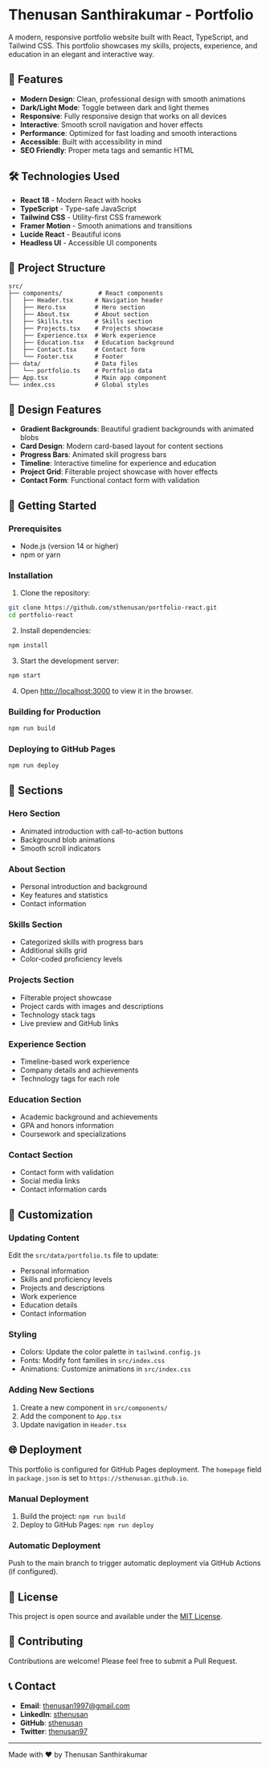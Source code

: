 # Thenusan Santhirakumar - Portfolio

A modern, responsive portfolio website built with React, TypeScript, and Tailwind CSS. This portfolio showcases my skills, projects, experience, and education in an elegant and interactive way.

## 🚀 Features

- **Modern Design**: Clean, professional design with smooth animations
- **Dark/Light Mode**: Toggle between dark and light themes
- **Responsive**: Fully responsive design that works on all devices
- **Interactive**: Smooth scroll navigation and hover effects
- **Performance**: Optimized for fast loading and smooth interactions
- **Accessible**: Built with accessibility in mind
- **SEO Friendly**: Proper meta tags and semantic HTML

## 🛠️ Technologies Used

- **React 18** - Modern React with hooks
- **TypeScript** - Type-safe JavaScript
- **Tailwind CSS** - Utility-first CSS framework
- **Framer Motion** - Smooth animations and transitions
- **Lucide React** - Beautiful icons
- **Headless UI** - Accessible UI components

## 📁 Project Structure

```
src/
├── components/          # React components
│   ├── Header.tsx      # Navigation header
│   ├── Hero.tsx        # Hero section
│   ├── About.tsx       # About section
│   ├── Skills.tsx      # Skills section
│   ├── Projects.tsx    # Projects showcase
│   ├── Experience.tsx  # Work experience
│   ├── Education.tsx   # Education background
│   ├── Contact.tsx     # Contact form
│   └── Footer.tsx      # Footer
├── data/               # Data files
│   └── portfolio.ts    # Portfolio data
├── App.tsx             # Main app component
└── index.css           # Global styles
```

## 🎨 Design Features

- **Gradient Backgrounds**: Beautiful gradient backgrounds with animated blobs
- **Card Design**: Modern card-based layout for content sections
- **Progress Bars**: Animated skill progress bars
- **Timeline**: Interactive timeline for experience and education
- **Project Grid**: Filterable project showcase with hover effects
- **Contact Form**: Functional contact form with validation

## 🚀 Getting Started

### Prerequisites

- Node.js (version 14 or higher)
- npm or yarn

### Installation

1. Clone the repository:
```bash
git clone https://github.com/sthenusan/portfolio-react.git
cd portfolio-react
```

2. Install dependencies:
```bash
npm install
```

3. Start the development server:
```bash
npm start
```

4. Open [http://localhost:3000](http://localhost:3000) to view it in the browser.

### Building for Production

```bash
npm run build
```

### Deploying to GitHub Pages

```bash
npm run deploy
```

## 📱 Sections

### Hero Section
- Animated introduction with call-to-action buttons
- Background blob animations
- Smooth scroll indicators

### About Section
- Personal introduction and background
- Key features and statistics
- Contact information

### Skills Section
- Categorized skills with progress bars
- Additional skills grid
- Color-coded proficiency levels

### Projects Section
- Filterable project showcase
- Project cards with images and descriptions
- Technology stack tags
- Live preview and GitHub links

### Experience Section
- Timeline-based work experience
- Company details and achievements
- Technology tags for each role

### Education Section
- Academic background and achievements
- GPA and honors information
- Coursework and specializations

### Contact Section
- Contact form with validation
- Social media links
- Contact information cards

## 🎯 Customization

### Updating Content

Edit the `src/data/portfolio.ts` file to update:
- Personal information
- Skills and proficiency levels
- Projects and descriptions
- Work experience
- Education details
- Contact information

### Styling

- Colors: Update the color palette in `tailwind.config.js`
- Fonts: Modify font families in `src/index.css`
- Animations: Customize animations in `src/index.css`

### Adding New Sections

1. Create a new component in `src/components/`
2. Add the component to `App.tsx`
3. Update navigation in `Header.tsx`

## 🌐 Deployment

This portfolio is configured for GitHub Pages deployment. The `homepage` field in `package.json` is set to `https://sthenusan.github.io`.

### Manual Deployment

1. Build the project: `npm run build`
2. Deploy to GitHub Pages: `npm run deploy`

### Automatic Deployment

Push to the main branch to trigger automatic deployment via GitHub Actions (if configured).

## 📄 License

This project is open source and available under the [MIT License](LICENSE).

## 🤝 Contributing

Contributions are welcome! Please feel free to submit a Pull Request.

## 📞 Contact

- **Email**: thenusan1997@gmail.com
- **LinkedIn**: [sthenusan](https://www.linkedin.com/in/sthenusan/)
- **GitHub**: [sthenusan](https://github.com/sthenusan)
- **Twitter**: [thenusan97](https://twitter.com/thenusan97)

---

Made with ❤️ by Thenusan Santhirakumar
